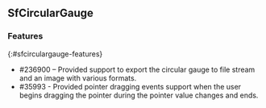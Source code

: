 ## SfCircularGauge

### Features
{:#sfcirculargauge-features}

* \#236900 – Provided support to export the circular gauge to file stream and an image with various formats. 
* \#35993 - Provided pointer dragging events support when the user begins dragging the pointer during the pointer value changes and ends.

